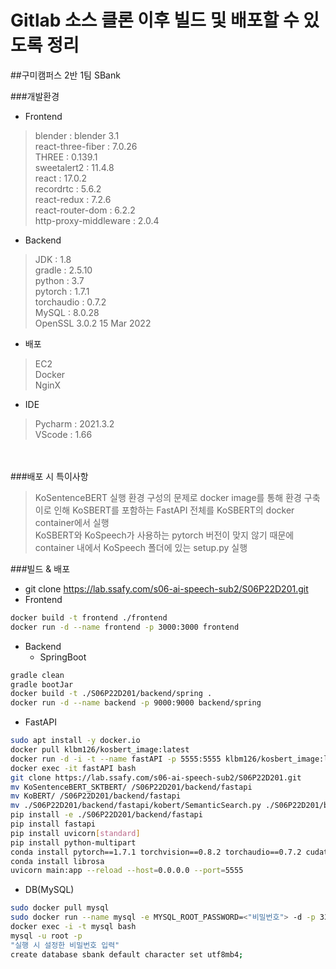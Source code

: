 # Gitlab 소스 클론 이후 빌드 및 배포할 수 있도록 정리

##구미캠퍼스 2반 1팀 SBank

###개발환경
- Frontend
> blender : blender 3.1<br>
> react-three-fiber : 7.0.26<br>
> THREE : 0.139.1<br>
> sweetalert2 : 11.4.8<br>
> react : 17.0.2<br>
> recordrtc : 5.6.2<br>
> react-redux : 7.2.6<br>
> react-router-dom : 6.2.2<br>
> http-proxy-middleware : 2.0.4
- Backend
> JDK : 1.8<br>
> gradle : 2.5.10<br>
> python : 3.7<br>
> pytorch : 1.7.1<br>
> torchaudio : 0.7.2<br>
> MySQL : 8.0.28<br>
> OpenSSL 3.0.2 15 Mar 2022
- 배포
> EC2<br>
> Docker<br>
> NginX<br>
- IDE
> Pycharm : 2021.3.2<br>
> VScode : 1.66

<br><br>
###배포 시 특이사항
> KoSentenceBERT 실행 환경 구성의 문제로 docker image를 통해 환경 구축<br>
> 이로 인해 KoSBERT를 포함하는 FastAPI 전체를 KoSBERT의 docker container에서 실행<br>
> KoSBERT와 KoSpeech가 사용하는 pytorch 버전이 맞지 않기 때문에 container 내에서 KoSpeech 폴더에 있는 setup.py 실행

###빌드 & 배포

- git clone https://lab.ssafy.com/s06-ai-speech-sub2/S06P22D201.git
- Frontend
```bash
docker build -t frontend ./frontend
docker run -d --name frontend -p 3000:3000 frontend
```

- Backend
  - SpringBoot
```bash
gradle clean
gradle bootJar
docker build -t ./S06P22D201/backend/spring .
docker run -d --name backend -p 9000:9000 backend/spring
```
  - FastAPI
```bash
sudo apt install -y docker.io
docker pull klbm126/kosbert_image:latest
docker run -d -i -t --name fastAPI -p 5555:5555 klbm126/kosbert_image:latest
docker exec -it fastAPI bash
git clone https://lab.ssafy.com/s06-ai-speech-sub2/S06P22D201.git
mv KoSentenceBERT_SKTBERT/ /S06P22D201/backend/fastapi
mv KoBERT/ /S06P22D201/backend/fastapi
mv ./S06P22D201/backend/fastapi/kobert/SemanticSearch.py ./S06P22D201/backend/fastapi/KoSentenceBERT_SKTBERT
pip install -e ./S06P22D201/backend/fastapi
pip install fastapi
pip install uvicorn[standard]
pip install python-multipart
conda install pytorch==1.7.1 torchvision==0.8.2 torchaudio==0.7.2 cudatoolkit=10.2 -c pytorch
conda install librosa
uvicorn main:app --reload --host=0.0.0.0 --port=5555
```
- DB(MySQL)
```bash
sudo docker pull mysql
sudo docker run --name mysql -e MYSQL_ROOT_PASSWORD=<"비밀번호"> -d -p 3306:3306 -v /home/ubuntu/mysql:/var/lib/mysql mysql:latest
docker exec -i -t mysql bash
mysql -u root -p
"실행 시 설정한 비밀번호 입력"
create database sbank default character set utf8mb4;
```